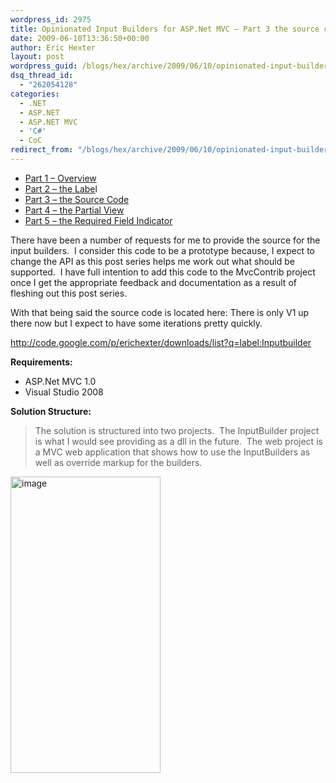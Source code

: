 ```yaml
---
wordpress_id: 2975
title: Opinionated Input Builders for ASP.Net MVC – Part 3 the source code.
date: 2009-06-10T13:36:50+00:00
author: Eric Hexter
layout: post
wordpress_guid: /blogs/hex/archive/2009/06/10/opinionated-input-builders-for-asp-net-mvc-part-3-the-source-code.aspx
dsq_thread_id:
  - "262054128"
categories:
  - .NET
  - ASP.NET
  - ASP.NET MVC
  - 'C#'
  - CoC
redirect_from: "/blogs/hex/archive/2009/06/10/opinionated-input-builders-for-asp-net-mvc-part-3-the-source-code.aspx/"
---
```

  * <a href="https://lostechies.com/blogs/hex/archive/2009/06/09/opinionated-input-builders-for-asp-net-mvc-using-partials-part-i.aspx" target="_blank">Part 1 – Overview</a>
  * <a href="https://lostechies.com/blogs/hex/archive/2009/06/09/opinionated-input-builders-for-asp-net-mvc-part-2-html-layout-for-the-label.aspx" target="_blank">Part 2 – the Labe</a>l
  * <a href="https://lostechies.com/blogs/hex/archive/2009/06/10/opinionated-input-builders-for-asp-net-mvc-part-3-the-source-code.aspx" target="_blank">Part 3 – the Source Code</a>
  * <a href="https://lostechies.com/blogs/hex/archive/2009/06/10/opinionated-input-builders-for-asp-net-mvc-part-3-the-partial-view-inputs.aspx" target="_blank">Part 4 – the Partial View</a>
  * <a href="https://lostechies.com/blogs/hex/archive/2009/06/10/opinionated-input-builders-for-asp-net-mvc-part-5-the-required-input.aspx" target="_blank">Part 5 – the Required Field Indicator</a>&#160;

There have been a number of requests for me to provide the source for the input builders.&#160; I consider this code to be a prototype because, I expect to change the API as this post series helps me work out what should be supported.&#160; I have full intention to add this code to the MvcContrib project once I get the appropriate feedback and documentation as a result of fleshing out this post series.

With that being said the source code is located here: There is only V1 up there now but I expect to have some iterations pretty quickly.

<http://code.google.com/p/erichexter/downloads/list?q=label:Inputbuilder>

**Requirements:**

  * ASP.Net MVC 1.0 
  * Visual Studio 2008 

**Solution Structure:**

> The solution is structured into two projects.&#160; The InputBuilder project is what I would see providing as a dll in the future.&#160; The web project is a MVC web application that shows how to use the InputBuilders as well as override markup for the builders. 

<img style="border-right-width: 0px;border-top-width: 0px;border-bottom-width: 0px;border-left-width: 0px" border="0" alt="image" src="https://lostechies.com/content/erichexter/uploads/2011/03/image_11ABA974.png" width="240" height="474" />